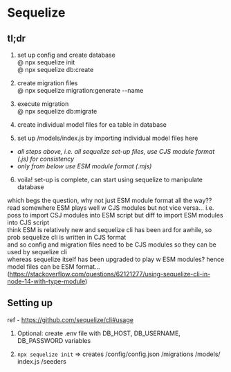 # Sequelize

## tl;dr

1. set up config and create database<br>
   @ npx sequelize init  
   @ npx sequelize db:create

2. create migration files<br>
   @ npx sequelize migration:generate --name <filename>

3. execute migration<br>
   @ npx sequelize db:migrate

4. create individual model files for ea table in database

5. set up /models/index.js by importing individual model files here

- _all steps above, i.e. all sequelize set-up files, use CJS module format (.js) for consistency_<br>
- _only from below use ESM module format (.mjs)_

6. voila! set-up is complete, can start using sequelize to manipulate database

which begs the question, why not just ESM module format all the way??<br>
read somewhere ESM plays well w CJS modules but not vice versa... i.e. poss to import CSJ modules into ESM script but diff to import ESM modules into CJS script<br>
think ESM is relatively new and sequelize cli has been ard for awhile, so prob sequelize cli is written in CJS format<br>
and so config and migration files need to be CJS modules so they can be used by sequelize cli<br>
whereas sequelize itself has been upgraded to play w ESM modules? hence model files can be ESM format...<br>
(https://stackoverflow.com/questions/62121277/using-sequelize-cli-in-node-14-with-type-module)

## Setting up

ref - https://github.com/sequelize/cli#usage

1. Optional: create .env file with DB_HOST, DB_USERNAME, DB_PASSWORD variables

2. `npx sequelize init`
   => creates
   /config/config.json
   /migrations
   /models/ index.js
   /seeders
